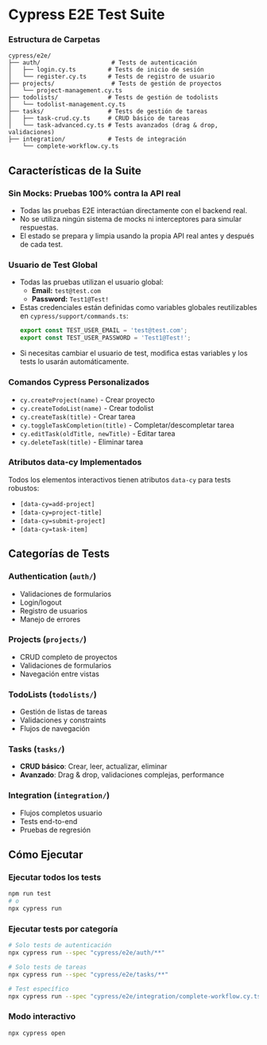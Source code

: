 # Cypress E2E Test Suite

### Estructura de Carpetas

```
cypress/e2e/
├── auth/                    # Tests de autenticación
│   ├── login.cy.ts         # Tests de inicio de sesión
│   └── register.cy.ts      # Tests de registro de usuario
├── projects/                # Tests de gestión de proyectos
│   └── project-management.cy.ts
├── todolists/              # Tests de gestión de todolists
│   └── todolist-management.cy.ts
├── tasks/                  # Tests de gestión de tareas
│   ├── task-crud.cy.ts     # CRUD básico de tareas
│   └── task-advanced.cy.ts # Tests avanzados (drag & drop, validaciones)
├── integration/            # Tests de integración
    └── complete-workflow.cy.ts
```

## Características de la Suite

### Sin Mocks: Pruebas 100% contra la API real
- Todas las pruebas E2E interactúan directamente con el backend real.
- No se utiliza ningún sistema de mocks ni interceptores para simular respuestas.
- El estado se prepara y limpia usando la propia API real antes y después de cada test.

### Usuario de Test Global
- Todas las pruebas utilizan el usuario global:
  - **Email:** `test@test.com`
  - **Password:** `Test1@Test!`
- Estas credenciales están definidas como variables globales reutilizables en `cypress/support/commands.ts`:
  ```js
  export const TEST_USER_EMAIL = 'test@test.com';
  export const TEST_USER_PASSWORD = 'Test1@Test!';
  ```
- Si necesitas cambiar el usuario de test, modifica estas variables y los tests lo usarán automáticamente.

### Comandos Cypress Personalizados
- `cy.createProject(name)` - Crear proyecto
- `cy.createTodoList(name)` - Crear todolist
- `cy.createTask(title)` - Crear tarea
- `cy.toggleTaskCompletion(title)` - Completar/descompletar tarea
- `cy.editTask(oldTitle, newTitle)` - Editar tarea
- `cy.deleteTask(title)` - Eliminar tarea

### Atributos data-cy Implementados
Todos los elementos interactivos tienen atributos `data-cy` para tests robustos:
- `[data-cy=add-project]`
- `[data-cy=project-title]`
- `[data-cy=submit-project]`
- `[data-cy=task-item]`

## Categorías de Tests

### Authentication (`auth/`)
- Validaciones de formularios
- Login/logout
- Registro de usuarios
- Manejo de errores

### Projects (`projects/`)
- CRUD completo de proyectos
- Validaciones de formularios
- Navegación entre vistas

### TodoLists (`todolists/`)
- Gestión de listas de tareas
- Validaciones y constraints
- Flujos de navegación

### Tasks (`tasks/`)
- **CRUD básico**: Crear, leer, actualizar, eliminar
- **Avanzado**: Drag & drop, validaciones complejas, performance

### Integration (`integration/`)
- Flujos completos usuario
- Tests end-to-end
- Pruebas de regresión

## Cómo Ejecutar

### Ejecutar todos los tests
```bash
npm run test
# o
npx cypress run
```

### Ejecutar tests por categoría
```bash
# Solo tests de autenticación
npx cypress run --spec "cypress/e2e/auth/**"

# Solo tests de tareas
npx cypress run --spec "cypress/e2e/tasks/**"

# Test específico
npx cypress run --spec "cypress/e2e/integration/complete-workflow.cy.ts"
```

### Modo interactivo
```bash
npx cypress open
```